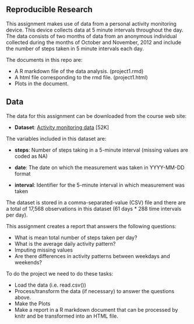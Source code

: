 ## Reproducible Research
This assignment makes use of data from a personal activity monitoring device. This device collects data at 5 minute intervals throughout the day. The data consists of two months of data from an anonymous individual collected during the months of October and November, 2012 and include the number of steps taken in 5 minute intervals each day.

The documents in this repo are:
* A R markdown file of the data analysis. (project1.rmd)
* A html file corresponding to the rmd file. (project1.html)
* Plots in the document.

## Data

The data for this assignment can be downloaded from the course web site:

* **Dataset**: [Activity monitoring data](https://d396qusza40orc.cloudfront.net/repdata%2Fdata%2Factivity.zip) [52K]

The variables included in this dataset are:

* **steps**: Number of steps taking in a 5-minute interval (missing values are coded as NA)

* **date**: The date on which the measurement was taken in YYYY-MM-DD format

* **interval**: Identifier for the 5-minute interval in which measurement was taken

The dataset is stored in a comma-separated-value (CSV) file and there are a total of 17,568 observations in this dataset (61 days * 288 time intervals per day).


This assignment creates a report that answers the following questions:
* What is mean total number of steps taken per day?
* What is the average daily activity pattern?
* Imputing missing values
* Are there differences in activity patterns between weekdays and weekends?

To do the project we need to do these tasks:
* Load the data (i.e. read.csv())
* Process/transform the data (if necessary) to answer the questions above.
* Make the Plots
* Make a report in a R markdown document that can be processed by knitr and be transformed into an HTML file.

